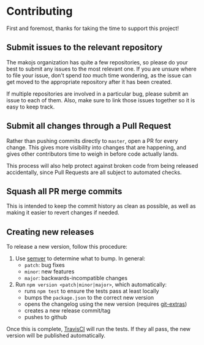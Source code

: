 # Contributing

First and foremost, thanks for taking the time to support this project!


## Submit issues to the relevant repository

The makojs organization has quite a few repositories, so please do your best to
submit any issues to the most relevant one. If you are unsure where to file your
issue, don't spend _too_ much time wondering, as the issue can get moved to the
appropriate repository after it has been created.

If multiple repositories are involved in a particular bug, please submit an
issue to each of them. Also, make sure to link those issues together so it is
easy to keep track.

## Submit all changes through a Pull Request

Rather than pushing commits directly to `master`, open a PR for every change.
This gives more visibility into changes that are happening, and gives other
contributors time to weigh in before code actually lands.

This process will also help protect against broken code from being released
accidentally, since Pull Requests are all subject to automated checks.

## Squash all PR merge commits

This is intended to keep the commit history as clean as possible, as well as
making it easier to revert changes if needed.

## Creating new releases

To release a new version, follow this procedure:

1. Use [semver][semver] to determine what to bump. In general:
   - `patch`: bug fixes
   - `minor`: new features
   - `major`: backwards-incompatible changes
2. Run `npm version <patch|minor|major>`, which automatically:
   - runs `npm test` to ensure the tests pass at least locally
   - bumps the `package.json` to the correct new version
   - opens the changelog using the new version (requires [git-extras][git-extras])
   - creates a new release commit/tag
   - pushes to github

Once this is complete, [TravisCI][travis] will run the tests. If they all pass,
the new version will be published automatically.


[semver]: http://semver.org/
[git-extras]: https://github.com/tj/git-extras
[travis]: https://travis-ci.org/makojs/tree
